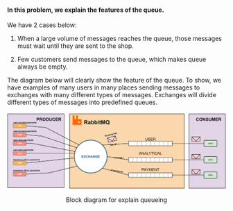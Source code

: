 #### In this problem, we explain the features of the queue. 
We have 2 cases below:

1. When a large volume of messages reaches the queue, those messages must wait until they are sent to the shop.

2. Few customers send messages to the queue, which makes queue always be empty.


The diagram below will clearly show the feature of the queue. To show, we have examples of many users in many places sending messages to exchanges with many different types of messages. Exchanges will divide different types of messages into predefined queues.


<div align="center"><img src="./../Design/Diagram/Queue_Diagram.drawio.png" /></div>
<p align="center">Block diagram for explain queueing</p>
